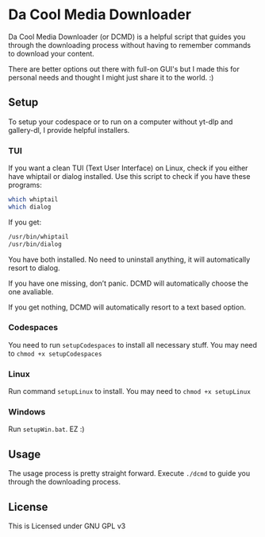 # Da Cool Media Downloader

Da Cool Media Downloader (or DCMD) is a helpful script that guides you through the downloading process without having to remember commands to download your content.

There are better options out there with full-on GUI's but I made this for personal needs and thought I might just share it to the world. :)

## Setup

To setup your codespace or to run on a computer without yt-dlp and gallery-dl, I provide helpful installers.  

### TUI

If you want a clean TUI (Text User Interface) on Linux, check if you either have whiptail or dialog installed. Use this script to check if you have these programs:

``` bash
which whiptail
which dialog
```

If you get:

``` bash
/usr/bin/whiptail
/usr/bin/dialog
```

You have both installed. No need to uninstall anything, it will automatically resort to dialog.  

If you have one missing, don’t panic. DCMD will automatically choose the one avaliable.  

If you get nothing, DCMD will automatically resort to a text based option.

### Codespaces

You need to run `setupCodespaces` to install all necessary stuff. You may need to `chmod +x setupCodespaces`

### Linux

Run command `setupLinux` to install. You may need to `chmod +x setupLinux`

### Windows

Run `setupWin.bat`. EZ :)

## Usage

The usage process is pretty straight forward. Execute `./dcmd` to guide you through the downloading process.

## License

This is Licensed under GNU GPL v3
